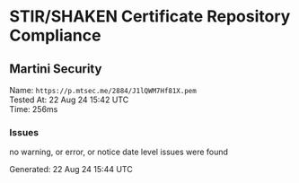 # STIR/SHAKEN Certificate Repository Compliance

## Martini Security

Name: `https://p.mtsec.me/2884/J1lQWM7Hf81X.pem`\
Tested At: 22 Aug 24 15:42 UTC\
Time: 256ms

### Issues

no warning, or error, or notice date level issues were found

Generated: 22 Aug 24 15:44 UTC
